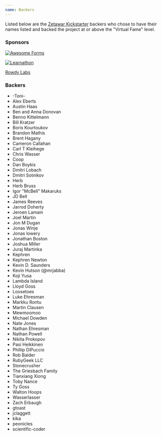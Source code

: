 ```yaml
---
name: Backers
---
```


Listed below are the [Zetawar Kickstarter](https://www.kickstarter.com/projects/311016908/zetawar/)
backers who chose to have their names listed and backed the project at or above the
"Virtual Fame" level.

### Sponsors

[![Awesome Forms](https://awesomeforms.com/assets/logotype-0e39fee9805478f7769f0e25cb16b6e2.png)](https://awesomeforms.com)

[![Learnathon](/images/sponsors/learnathon-logo.png)](http://learnathon.org/)

[Rowdy Labs](http://www.rowdylabs.com)

### Backers

- -Toni-
- Alex Eberts
- Austin Haas
- Ben and Anna Donovan
- Benno Kittelmann
- Bill Kratzer
- Boris Kourtoukov
- Brandon Mathis
- Brent Hagany
- Cameron Callahan
- Carl T Kleihege
- Chris Wasser
- Coop
- Dan Boykis
- Dmitri Lobach
- Dmitri Sotnikov
- Herb
- Herb Bruss
- Igor "McBell" Makaruks
- JD Bell
- James Reeves
- Jarrod Doherty
- Jeroen Lamain
- Joel Martin
- Jon M Dugan
- Jonas Winje
- Jonas lowery
- Jonathan Boston
- Joshua Miller
- Juraj Martinka
- Kephren
- Kephren Newton
- Kevin D. Saunders
- Kevin Hutson (@mrjabba)
- Koji Yusa
- Lambda Island
- Lloyd Goss
- Loosetoes
- Luke Ehresman
- Markku Rontu
- Martin Clausen
- Mewmoomoo
- Michael Dowden
- Nate Jones
- Nathan Ehresman
- Nathan Powell
- Nikita Prokopov
- Pasi Heikkinen
- Phillip DiPuccio
- Rob Balder
- RubyGeek LLC
- Stonecrusher
- The Griesbach Family
- Tianxiang Xiong
- Toby Nance
- Ty Goss
- Walton Hoops
- Wasserlasser
- Zach Erbaugh
- gtoast
- jclaggett
- kika
- peonicles
- scientific-coder
